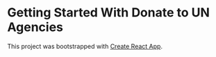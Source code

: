 # Getting Started With Donate to UN Agencies

This project was bootstrapped with [Create React App](https://github.com/facebook/create-react-app).
